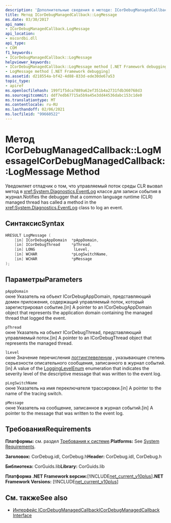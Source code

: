 ```yaml
---
description: 'Дополнительные сведения о методе: ICorDebugManagedCallback:: LogMessage'
title: Метод ICorDebugManagedCallback::LogMessage
ms.date: 03/30/2017
api_name:
- ICorDebugManagedCallback.LogMessage
api_location:
- mscordbi.dll
api_type:
- COM
f1_keywords:
- ICorDebugManagedCallback::LogMessage
helpviewer_keywords:
- ICorDebugManagedCallback::LogMessage method [.NET Framework debugging]
- LogMessage method [.NET Framework debugging]
ms.assetid: d218554a-bf42-4d88-833d-ede30de67a53
topic_type:
- apiref
ms.openlocfilehash: 199f1f5dca7889a62ef351b4a2731fdb360768d3
ms.sourcegitcommit: ddf7edb67715a5b9a45e3dd44536dabc153c1de0
ms.translationtype: MT
ms.contentlocale: ru-RU
ms.lasthandoff: 02/06/2021
ms.locfileid: "99660522"
---
```

# <a name="icordebugmanagedcallbacklogmessage-method"></a><span data-ttu-id="a4628-103">Метод ICorDebugManagedCallback::LogMessage</span><span class="sxs-lookup"><span data-stu-id="a4628-103">ICorDebugManagedCallback::LogMessage Method</span></span>

<span data-ttu-id="a4628-104">Уведомляет отладчик о том, что управляемый поток среды CLR вызвал метод в <xref:System.Diagnostics.EventLog> классе для записи события в журнал.</span><span class="sxs-lookup"><span data-stu-id="a4628-104">Notifies the debugger that a common language runtime (CLR) managed thread has called a method in the <xref:System.Diagnostics.EventLog> class to log an event.</span></span>  
  
## <a name="syntax"></a><span data-ttu-id="a4628-105">Синтаксис</span><span class="sxs-lookup"><span data-stu-id="a4628-105">Syntax</span></span>  
  
```cpp  
HRESULT LogMessage (  
    [in] ICorDebugAppDomain  *pAppDomain,  
    [in] ICorDebugThread     *pThread,  
    [in] LONG                 lLevel,  
    [in] WCHAR               *pLogSwitchName,  
    [in] WCHAR               *pMessage  
);  
```  
  
## <a name="parameters"></a><span data-ttu-id="a4628-106">Параметры</span><span class="sxs-lookup"><span data-stu-id="a4628-106">Parameters</span></span>  

 `pAppDomain`  
 <span data-ttu-id="a4628-107">окне Указатель на объект ICorDebugAppDomain, представляющий домен приложения, содержащий управляемый поток, который зарегистрировал событие.</span><span class="sxs-lookup"><span data-stu-id="a4628-107">[in] A pointer to an ICorDebugAppDomain object that represents the application domain containing the managed thread that logged the event.</span></span>  
  
 `pThread`  
 <span data-ttu-id="a4628-108">окне Указатель на объект ICorDebugThread, представляющий управляемый поток.</span><span class="sxs-lookup"><span data-stu-id="a4628-108">[in] A pointer to an ICorDebugThread object that represents the managed thread.</span></span>  
  
 `lLevel`  
 <span data-ttu-id="a4628-109">окне Значение перечисления [логгинглевеленум](logginglevelenum-enumeration.md) , указывающее степень серьезности описательного сообщения, записанного в журнал событий.</span><span class="sxs-lookup"><span data-stu-id="a4628-109">[in] A value of the [LoggingLevelEnum](logginglevelenum-enumeration.md) enumeration that indicates the severity level of the descriptive message that was written to the event log.</span></span>  
  
 `pLogSwitchName`  
 <span data-ttu-id="a4628-110">окне Указатель на имя переключателя трассировки.</span><span class="sxs-lookup"><span data-stu-id="a4628-110">[in] A pointer to the name of the tracing switch.</span></span>  
  
 `pMessage`  
 <span data-ttu-id="a4628-111">окне Указатель на сообщение, записанное в журнал событий.</span><span class="sxs-lookup"><span data-stu-id="a4628-111">[in] A pointer to the message that was written to the event log.</span></span>  
  
## <a name="requirements"></a><span data-ttu-id="a4628-112">Требования</span><span class="sxs-lookup"><span data-stu-id="a4628-112">Requirements</span></span>  

 <span data-ttu-id="a4628-113">**Платформы:** см. раздел [Требования к системе](../../get-started/system-requirements.md).</span><span class="sxs-lookup"><span data-stu-id="a4628-113">**Platforms:** See [System Requirements](../../get-started/system-requirements.md).</span></span>  
  
 <span data-ttu-id="a4628-114">**Заголовок:** CorDebug.idl, CorDebug.h</span><span class="sxs-lookup"><span data-stu-id="a4628-114">**Header:** CorDebug.idl, CorDebug.h</span></span>  
  
 <span data-ttu-id="a4628-115">**Библиотека:** CorGuids.lib</span><span class="sxs-lookup"><span data-stu-id="a4628-115">**Library:** CorGuids.lib</span></span>  
  
 <span data-ttu-id="a4628-116">**Платформа .NET Framework версии:**[!INCLUDE[net_current_v10plus](../../../../includes/net-current-v10plus-md.md)]</span><span class="sxs-lookup"><span data-stu-id="a4628-116">**.NET Framework Versions:** [!INCLUDE[net_current_v10plus](../../../../includes/net-current-v10plus-md.md)]</span></span>  
  
## <a name="see-also"></a><span data-ttu-id="a4628-117">См. также</span><span class="sxs-lookup"><span data-stu-id="a4628-117">See also</span></span>

- [<span data-ttu-id="a4628-118">Интерфейс ICorDebugManagedCallback</span><span class="sxs-lookup"><span data-stu-id="a4628-118">ICorDebugManagedCallback Interface</span></span>](icordebugmanagedcallback-interface.md)

